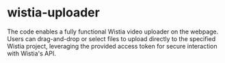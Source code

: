 # wistia-uploader
The code enables a fully functional Wistia video uploader on the webpage. Users can drag-and-drop or select files to upload directly to the specified Wistia project, leveraging the provided access token for secure interaction with Wistia's API.
